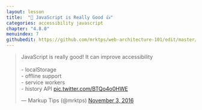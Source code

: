 ```yaml
---
layout: lesson
title:  "🚀 JavaScript is Really Good 👍"
categories: accessibility javascript
chapter: "4.8.0"
menuindex: 7
githubedit: https://github.com/mrktps/web-architecture-101/edit/master/_unit_4/javascript-is-really-good.markdown
---
```



<blockquote class="twitter-tweet" data-conversation="none" data-lang="en"><p lang="en" dir="ltr">JavaScript is really good! It can improve accessibility <br /><br /> - localStorage<br /> - offline support<br /> - service workers<br /> - history API <a href="https://t.co/BTQo4o0HWE">pic.twitter.com/BTQo4o0HWE</a></p>&mdash; Markup Tips (@mrktps) <a href="https://twitter.com/mrktps/status/794314314215780352">November 3, 2016</a></blockquote> 